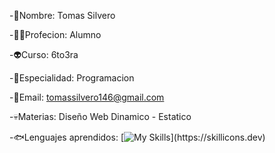 

-👺Nombre: Tomas Silvero

-🐱‍💻Profecion: Alumno

-👽Curso: 6to3ra

-👾Especialidad: Programacion

-🤖Email: tomassilvero146@gmail.com

-💀Materias: Diseño Web Dinamico - Estatico

-🐟Lenguajes aprendidos:
[![My Skills](https://skillicons.dev/icons?i=js,html,css,c##,)](https://skillicons.dev)

